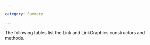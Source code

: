 ```yaml
---

category: Summary

---
```

The following tables list the Link and LinkGraphics constructors and methods.
 
 

